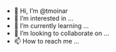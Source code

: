 - 👋 Hi, I’m @tmoinar
- 👀 I’m interested in ...
- 🌱 I’m currently learning ...
- 💞️ I’m looking to collaborate on ...
- 📫 How to reach me ...

<!---
tmoinar/tmoinar is a ✨ special ✨ repository because its `README.md` (this file) appears on your GitHub profile.
You can click the Preview link to take a look at your changes.
--->
